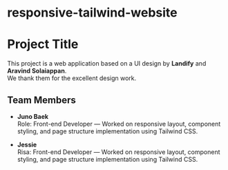 # responsive-tailwind-website

# Project Title

This project is a web application based on a UI design by **Landify** and **Aravind Solaiappan**.  
We thank them for the excellent design work.

## Team Members

- **Juno Baek**  
  Role: Front-end Developer — Worked on responsive layout, component styling, and page structure implementation using Tailwind CSS.


- **Jessie**  
  Risa: Front-end Developer — Worked on responsive layout, component styling, and page structure implementation using Tailwind CSS.
